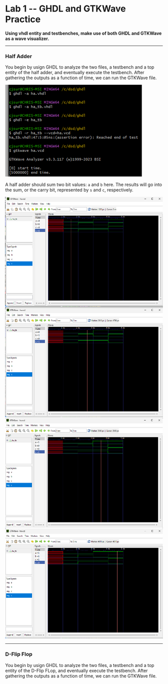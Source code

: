 # Lab 1 -- GHDL and GTKWave Practice
**Using vhdl entity and testbenches, make use of both GHDL and GTKWave as a wave visualizer.**

<hr>

### Half Adder
You begin by usign GHDL to analyze the two files, a testbench and a top entity of the half adder, and eventually execute the testbench.
After gathering the outputs as a function of time, we can run the GTKWave file.

![Command Prompt Input](Figures/Half_Adder_Setup.png)

A half adder should sum two bit values: `a` and `b` here.
The results will go into the sum, or the carry bit, represented by `s` and `c`, respectively.

<img src="Figures/HA_GTKWave_1.png" alt="System State 1" width="700" height="350"/>
<img src="Figures/HA_GTKWave_2.png" alt="System State 2" width="700" height="350"/>
<img src="Figures/HA_GTKWave_3.png" alt="System State 3" width="700" height="350"/>
<img src="Figures/HA_GTKWave_4.png" alt="System State 4" width="700" height="350"/>

<hr>

### D-Flip Flop
You begin by usign GHDL to analyze the two files, a testbench and a top entity of the D-Flip FLop, and eventually execute the testbench.
After gathering the outputs as a function of time, we can run the GTKWave file.
